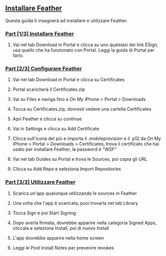 ## [Installare Feather](accent://)

Questa guida ti insegnerà ad installare e utilizzare Feather.

### [Part [1/3] Installare Feather](accent://)

1. Vai nel tab Download in Portal e clicca su uno qualsiasi dei link ESign, usa quello che ha funzionato con Portal. Leggi la guida di Portal per farlo.

### [Part [2/3] Configurare Feather](accent://)

1. Vai nel tab Download in Portal e clicca su Certificates

2. Portal scaricherà il Certificates.zip

3. Vai su Files e naviga fino a On My iPhone > Portal > Downloads

4. Tocca su Certificates.zip, dovresti vedere una cartella Certificates

5. Apri Feather e clicca su continue

6. Vai in Settings e clicca su Add Certificate

7. Clicca sull'icona del più e importa il .mobileprovision e il .p12 da On My iPhone > Portal > Downloads > Certificates, trova il certificato che hai usato per installare Feather, la password è "WSF"

8. Vai nel tab Guides su Portal e trova le Sources, poi copia gli URL

9. Clicca su Add Repo e seleziona Import Repositories

### [Part [3/3] Utilizzare Feather](accent://)

1. Scarica un'app qualunque utilizzando le sources in Feather

2. Una volta che l'app è scaricata, puoi trovarla nel tab Library

3. Tocca Sign e poi Start Signing

4. Dopo averla firmata, dovrebbe apparire nella categoria Signed Apps, cliccala e seleziona Install, poi di nuovo Install

5. L'app dovrebbe apparire nella home screen

6. Leggi le Post Install Notes per prevenire revokes
